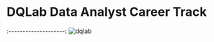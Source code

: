 # DQLab Data Analyst Career Track
:--------------------:
![dqlab](https://user-images.githubusercontent.com/128627819/235391223-dc8896e2-2706-4296-8eab-39031257c044.png)
